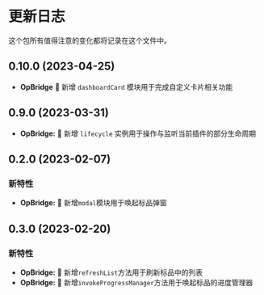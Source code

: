 # 更新日志

这个包所有值得注意的变化都将记录在这个文件中。

## 0.10.0 (2023-04-25)

- **OpBridge** 🌟 新增 `dashboardCard` 模块用于完成自定义卡片相关功能

## 0.9.0 (2023-03-31)

- **OpBridge:** 🌟 新增 `lifecycle` 实例用于操作与监听当前插件的部分生命周期

## 0.2.0 (2023-02-07)

### 新特性

- **OpBridge:** 🌟 新增`modal`模块用于唤起标品弹窗

## 0.3.0 (2023-02-20)

### 新特性

- **OpBridge:** 🌟 新增`refreshList`方法用于刷新标品中的列表
- **OpBridge:** 🌟 新增`invokeProgressManager`方法用于唤起标品的进度管理器
